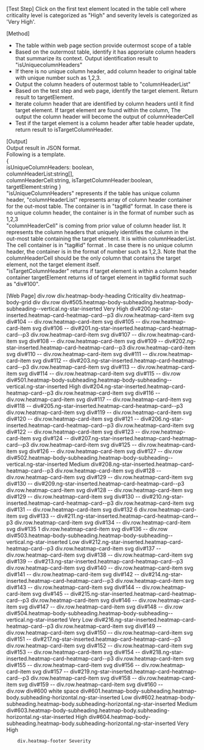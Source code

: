 [Test Step]
Click on the first text element located in the table cell where criticality level is categorized as "High" and severity levels is categorized as 'Very High'.  

[Method]

* The table within web page section provide outermost scope of a table
* Based on the outermost table, identify it has approriate column headers that summarize its context. Output identification result to "isUniquecolumnHeaders"
* If there is no unique column header, add column header to original table with unique number such as 1,2,3.
* Output the column headers of outermost table to "columnHeaderList"
* Based on the test step and web page, identify the target element. Return result to targetElement.
* Iterate column header that are identified by column headers until it find target element. If target element are found within the column, The output the column header will become the output of columnHeaderCell
* Test if the target element is a column header after table header update, return result to isTargetColumnHeader.

[Output]  
Output result in JSON format.  
Following is a template.  
{  
isUniqueColumnHeaders: boolean,  
columnHeaderList:string[],  
columnHeaderCell:string,
isTargetColumnHeader:boolean,
targetElement:string
}  
"isUniqueColumnHeaders" represents if the table has unique column header,
"columnHeaderList" represents array of column header container for the out-most table. The container is in "tag#id" format. In case there is no unique column header, the container is in the format of number such as 1,2,3  
"columnHeaderCell" is coming from prior value of column header list. It represents the column headers that uniquely identifies the column in the out-most table containing the target element. It is within columnHeaderList. The cell container is in "tag#id" format . In case there is no unique column header, the container is in the format of number such as 1,2,3. Note that the columnHeaderCell should be the only column that contains the target element, not the target element itself.  
"isTargetColumnHeader" returns if target element is within a column header container
targetElement returns id of target element in tag#id format such as "div#100".

[Web Page]
       div.row
            div.heatmap-body-heading Criticality
            div.heatmap-body-grid
                div 
                    div.row
                        div#505.heatmap-body-subheading.heatmap-body-subheading--vertical.ng-star-inserted Very High
                        div#200.ng-star-inserted.heatmap-card-heatmap-card--p3
                            div.row.heatmap-card-item
                                svg
                                div#104 --
                            div.row.heatmap-card-item
                                svg
                                div#105 --
                            div.row.heatmap-card-item
                                svg
                                div#106 --
                        div#201.ng-star-inserted.heatmap-card-heatmap-card--p3
                            div.row.heatmap-card-item
                                svg
                                div#107 --
                            div.row.heatmap-card-item
                                svg
                                div#108 --
                            div.row.heatmap-card-item
                                svg
                                div#109 --
                        div#202.ng-star-inserted.heatmap-card-heatmap-card--p3
                            div.row.heatmap-card-item
                                svg
                                div#110 --
                            div.row.heatmap-card-item
                                svg
                                div#111 --
                            div.row.heatmap-card-item
                                svg
                                div#112 --
                        div#203.ng-star-inserted.heatmap-card-heatmap-card--p3
                            div.row.heatmap-card-item
                                svg
                                div#113 --
                            div.row.heatmap-card-item
                                svg
                                div#114 --
                            div.row.heatmap-card-item
                                svg
                                div#115 --
                    div.row
                        div#501.heatmap-body-subheading.heatmap-body-subheading--vertical.ng-star-inserted High
                        div#204.ng-star-inserted.heatmap-card-heatmap-card--p3
                            div.row.heatmap-card-item
                                svg
                                div#116 --
                            div.row.heatmap-card-item
                                svg
                                div#117 --
                            div.row.heatmap-card-item
                                svg
                                div#118 --
                        div#205.ng-star-inserted.heatmap-card-heatmap-card--p3
                            div.row.heatmap-card-item
                                svg
                                div#119 --
                            div.row.heatmap-card-item
                                svg
                                div#120 --
                            div.row.heatmap-card-item
                                svg
                                div#121 --
                        div#206.ng-star-inserted.heatmap-card-heatmap-card--p3
                            div.row.heatmap-card-item
                                svg
                                div#122 --
                            div.row.heatmap-card-item
                                svg
                                div#123 --
                            div.row.heatmap-card-item
                                svg
                                div#124 --
                        div#207.ng-star-inserted.heatmap-card-heatmap-card--p3
                            div.row.heatmap-card-item
                                svg
                                div#125 --
                            div.row.heatmap-card-item
                                svg
                                div#126 --
                            div.row.heatmap-card-item
                                svg
                                div#127 --
                    div.row
                        div#502.heatmap-body-subheading.heatmap-body-subheading--vertical.ng-star-inserted Medium
                        div#208.ng-star-inserted.heatmap-card-heatmap-card--p3
                            div.row.heatmap-card-item
                                svg
                                div#128 --
                            div.row.heatmap-card-item
                                svg
                                div#129 --
                            div.row.heatmap-card-item
                                svg
                                div#130 --
                        div#209.ng-star-inserted.heatmap-card-heatmap-card--p3
                            div.row.heatmap-card-item
                                svg
                                div#128 --
                            div.row.heatmap-card-item
                                svg
                                div#129 --
                            div.row.heatmap-card-item
                                svg
                                div#130 --
                        div#210.ng-star-inserted.heatmap-card-heatmap-card--p3
                            div.row.heatmap-card-item
                                svg
                                div#131 --
                            div.row.heatmap-card-item
                                svg
                                div#132 6
                            div.row.heatmap-card-item
                                svg
                                div#133 --
                        div#211.ng-star-inserted.heatmap-card-heatmap-card--p3
                            div.row.heatmap-card-item
                                svg
                                div#134 --
                            div.row.heatmap-card-item
                                svg
                                div#135 1
                            div.row.heatmap-card-item
                                svg
                                div#136 --
                    div.row
                        div#503.heatmap-body-subheading.heatmap-body-subheading--vertical.ng-star-inserted Low
                        div#212.ng-star-inserted.heatmap-card-heatmap-card--p3
                            div.row.heatmap-card-item
                                svg
                                div#137 --
                            div.row.heatmap-card-item
                                svg
                                div#138 --
                            div.row.heatmap-card-item
                                svg
                                div#139 --
                        div#213.ng-star-inserted.heatmap-card-heatmap-card--p3
                            div.row.heatmap-card-item
                                svg
                                div#140 --
                            div.row.heatmap-card-item
                                svg
                                div#141 --
                            div.row.heatmap-card-item
                                svg
                                div#142 --
                        div#214.ng-star-inserted.heatmap-card-heatmap-card--p3
                            div.row.heatmap-card-item
                                svg
                                div#143 --
                            div.row.heatmap-card-item
                                svg
                                div#144 --
                            div.row.heatmap-card-item
                                svg
                                div#145 --
                        div#215.ng-star-inserted.heatmap-card-heatmap-card--p3
                            div.row.heatmap-card-item
                                svg
                                div#146 --
                            div.row.heatmap-card-item
                                svg
                                div#147 --
                            div.row.heatmap-card-item
                                svg
                                div#148 --
                    div.row
                        div#504.heatmap-body-subheading.heatmap-body-subheading--vertical.ng-star-inserted Very Low
                        div#216.ng-star-inserted.heatmap-card-heatmap-card--p3
                            div.row.heatmap-card-item
                                svg
                                div#149 --
                            div.row.heatmap-card-item
                                svg
                                div#150 --
                            div.row.heatmap-card-item
                                svg
                                div#151 --
                        div#217.ng-star-inserted.heatmap-card-heatmap-card--p3
                            div.row.heatmap-card-item
                                svg
                                div#152 --
                            div.row.heatmap-card-item
                                svg
                                div#153 --
                            div.row.heatmap-card-item
                                svg
                                div#154 --
                        div#218.ng-star-inserted.heatmap-card-heatmap-card--p3
                            div.row.heatmap-card-item
                                svg
                                div#155 --
                            div.row.heatmap-card-item
                                svg
                                div#156 --
                            div.row.heatmap-card-item
                                svg
                                div#157 --
                        div#219.ng-star-inserted.heatmap-card-heatmap-card--p3
                            div.row.heatmap-card-item
                                svg
                                div#158 --
                            div.row.heatmap-card-item
                                svg
                                div#159 --
                            div.row.heatmap-card-item
                                svg
                                div#160 --                        
                    div.row
                        div#600 white space
                        div#601.heatmap-body-subheading.heatmap-body.subheading-horizontal.ng-star-inserted Low
                        div#602.heatmap-body-subheading.heatmap-body.subheading-horizontal.ng-star-inserted Medium
                        div#603.heatmap-body-subheading.heatmap-body.subheading-horizontal.ng-star-inserted High
                        div#604.heatmap-body-subheading.heatmap-body.subheading-horizontal.ng-star-inserted Very High                

        div.heatmap-footer Severity